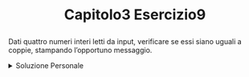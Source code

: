 # <p align=center> Capitolo3 Esercizio9 </p>

Dati quattro numeri interi letti da input, verificare se 
essi siano uguali a coppie, stampando l’opportuno messaggio.


<details closed>
<summary> Soluzione Personale </summary>

[Solution.java](https://github.com/FedVlogger17/Uni-Notes/blob/main/Primo%20Anno/Secondo%20Semestre/Metodologie%20di%20Programmazione/Esercizi/Esercizi%20Capitolo%203/Esercizio_9/src/Esercizio9/Solution.java)

</details>
